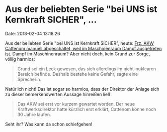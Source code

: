 Aus der beliebten Serie \"bei UNS ist Kernkraft SICHER\", \...
==============================================================

Date: 2013-02-04 13:18:26

Aus der beliebten Serie \"bei UNS ist Kernkraft SICHER\", heute: [Frz.
AKW Cattenom manuell abgeschaltet, weil im Maschinenraum Dampf
ausgetreten
ist](http://www.rhein-zeitung.de/regionales_artikel,-Erneuter-Zwischenfall-im-AKW-Cattenom-_arid,549014.html).
Dampf im Maschinenraum? Aber nicht doch, kein Grund zur Sorge, völlig
harmlos:

> Grund sei ein Leck gewesen, das sich allerdings im nicht-nuklearen
> Bereich befinde. Deshalb bestehe keine Gefahr, sagte eine Sprecherin.

Natürlich nicht! Das ist sogar so harmlos, dass der Direktor der Anlage
sich zu dieser bemerkenswerten Aussage hinreißen ließ:

> Das AKW sei erst vor kurzem gewartet worden. Der neue
> Kraftwerksdirektor hatte kürzlich erst erklärt, Cattenom könne noch 30
> Jahre laufen.

Seht ihr? Was kann da schon schiefgehen!
